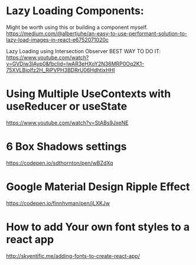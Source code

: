 # Lazy Loading Components:
Might be worth using this or building a component myself. https://medium.com/@albertjuhe/an-easy-to-use-performant-solution-to-lazy-load-images-in-react-e6752071020c

Lazy Loading using Intersection Observer BEST WAY TO DO IT:
https://www.youtube.com/watch?v=GVDiw3lAyp0&fbclid=IwAR3eHXoY2N36MRP0Oq2K1-75XVLBioIfz2H_RiPVPH3BDRrU06HdhtixHHI

# Using Multiple UseContexts with useReducer or useState
https://www.youtube.com/watch?v=StABs9JxeNE

# 6 Box Shadows settings
https://codepen.io/sdthornton/pen/wBZdXq

# Google Material Design Ripple Effect
https://codepen.io/finnhvman/pen/jLXKJw

# How to add Your own font styles to a react app
http://skyentific.me/adding-fonts-to-create-react-app/
